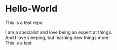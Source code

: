 # Hello-World
This is a test repo

I am a specialist and love being an expert at things.  
And I love sleeping, but learning new things more.  
This is a test
